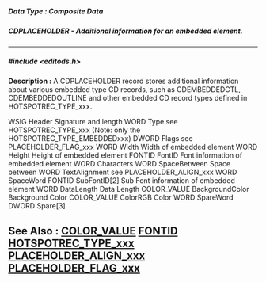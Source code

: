 ##### Data Type : Composite Data
##### CDPLACEHOLDER - Additional information for an embedded element.
---
##### #include <editods.h>
**Description :**
A CDPLACEHOLDER record stores additional information about various embedded 
type CD records, such as CDEMBEDDEDCTL, CDEMBEDDEDOUTLINE and other embedded CD 
record types defined in HOTSPOTREC_TYPE_xxx.

WSIG   Header   Signature and length
WORD   Type   see HOTSPOTREC_TYPE_xxx (Note: only the 
HOTSPOTREC_TYPE_EMBEDDEDxxx)
DWORD  Flags   see PLACEHOLDER_FLAG_xxx
WORD   Width   Width of embedded element
WORD   Height   Height of embedded element
FONTID  FontID   Font information of embedded element
WORD   Characters
WORD   SpaceBetween  Space between
WORD   TextAlignment  see PLACEHOLDER_ALIGN_xxx
WORD   SpaceWord
FONTID  SubFontID[2]  Sub Font information of embedded element
WORD   DataLength  Data Length
COLOR_VALUE BackgroundColor Background Color
COLOR_VALUE ColorRGB  Color 
WORD   SpareWord
DWORD  Spare[3]


**See Also :**
[COLOR_VALUE](D:/md_files/COLOR_VALUE.md)
[FONTID](D:/md_files/FONTID.md)
[HOTSPOTREC_TYPE_xxx](D:/md_files/HOTSPOTREC_TYPE_xxx.md)
[PLACEHOLDER_ALIGN_xxx](D:/md_files/PLACEHOLDER_ALIGN_xxx.md)
[PLACEHOLDER_FLAG_xxx](D:/md_files/PLACEHOLDER_FLAG_xxx.md)
---
